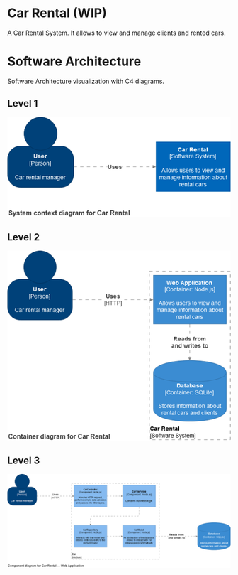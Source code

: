 # Car Rental (WIP)

A Car Rental System. It allows to view and manage clients and rented cars.

# Software Architecture

Software Architecture visualization with C4 diagrams.

## Level 1

<img src="./docs/car-rental-lvl-1.png" />

## Level 2

<img src="./docs/car-rental-lvl-2.png" />

## Level 3

<img src="./docs/car-rental-lvl-3.png" />
